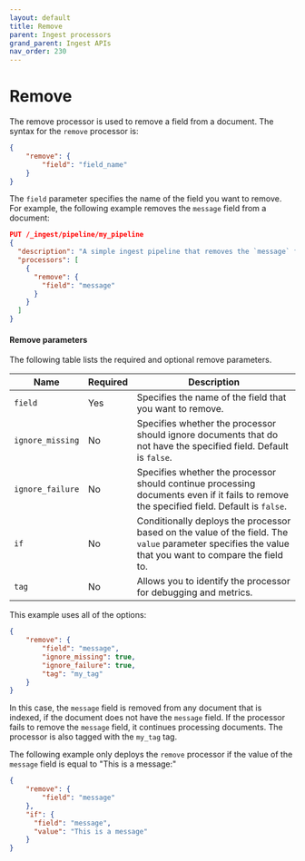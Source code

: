 ```yaml
---
layout: default
title: Remove
parent: Ingest processors 
grand_parent: Ingest APIs
nav_order: 230
---
```


# Remove

The remove processor is used to remove a field from a document. The syntax for the `remove` processor is: 

```json
{
    "remove": {
        "field": "field_name"
    }
}
```

The `field` parameter specifies the name of the field you want to remove. For example, the following example removes the `message` field from a document: 

```json
PUT /_ingest/pipeline/my_pipeline
{
  "description": "A simple ingest pipeline that removes the `message` field.",
  "processors": [
    {
      "remove": {
        "field": "message"
      }
    }
  ]
}
```

#### Remove parameters

The following table lists the required and optional remove parameters.

| Name  | Required  | Description  |
|---|---|---|
| `field`  | Yes  | Specifies the name of the field that you want to remove. |
| `ignore_missing`  | No  | Specifies whether the processor should ignore documents that do not have the specified field. Default is `false`.  |
| `ignore_failure`  | No  |  Specifies whether the processor should continue processing documents even if it fails to remove the specified field. Default is `false`.  |
| `if`  | No  | Conditionally deploys the processor based on the value of the field. The `value` parameter specifies the value that you want to compare the field to. |
| `tag`  | No  | Allows you to identify the processor for debugging and metrics.  |

This example uses all of the options:

```json
{
    "remove": {
        "field": "message",
        "ignore_missing": true,
        "ignore_failure": true,
        "tag": "my_tag"
    }
}
```

In this case, the `message` field is removed from any document that is indexed, if the document does not have the `message` field. If the processor fails to remove the `message` field, it continues processing documents. The processor is also tagged with the `my_tag` tag.

The following example only deploys the `remove` processor if the value of the `message` field is equal to "This is a message:"

```json
{
    "remove": {
        "field": "message"
    },
    "if": {
      "field": "message",
      "value": "This is a message"
    }
}
```